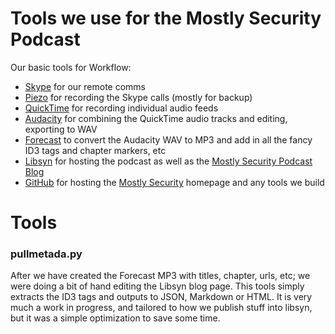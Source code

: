 # Tools we use for the Mostly Security Podcast
Our basic tools for Workflow:
* [Skype](https://www.skype.com/) for our remote comms
* [Piezo](https://rogueamoeba.com/piezo/) for recording the Skype calls (mostly for backup)
* [QuickTime](https://support.apple.com/downloads/quicktime) for recording individual audio feeds
* [Audacity](https://www.audacityteam.org/) for combining the QuickTime audio tracks and editing, exporting to WAV
* [Forecast](https://overcast.fm/forecast) to convert the Audacity WAV to MP3 and add in all the fancy ID3 tags and chapter markers, etc
* [Libsyn](https://www.libsyn.com/) for hosting the podcast as well as the [Mostly Security Podcast Blog](http://podcast.mostlysecurity.net/)
* [GitHub](https://www.github.com/mostlysecurity) for hosting the [Mostly Security](https://mostlysecurity.com) homepage and any tools we build

# Tools

### pullmetada.py
After we have created the Forecast MP3 with titles, chapter, urls, etc; we were doing a bit of hand editing the Libsyn blog page.  This tools simply extracts the ID3 tags and outputs to JSON, Markdown or HTML.  It is very much a work in progress, and tailored to how we publish stuff into libsyn, but it was a simple optimization to save some time.





